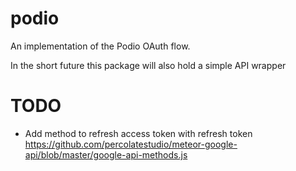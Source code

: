 # podio

An implementation of the Podio OAuth flow.

In the short future this package will also hold a simple API wrapper

# TODO
 - Add method to refresh access token with refresh token https://github.com/percolatestudio/meteor-google-api/blob/master/google-api-methods.js